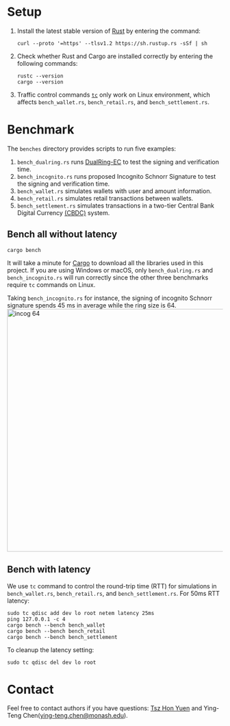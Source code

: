 # Setup

1. Install the latest stable version of [Rust](https://doc.rust-lang.org/book/ch01-01-installation.html) by entering the command:
   ```
   curl --proto '=https' --tlsv1.2 https://sh.rustup.rs -sSf | sh
   ```
2. Check whether Rust and Cargo are installed correctly by entering the following commands:
   ```
   rustc --version
   cargo --version
   ```
3. Traffic control commands [`tc`](https://man7.org/linux/man-pages/man8/tc.8.html) only work on Linux environment, which affects `bench_wallet.rs`, `bench_retail.rs`, and  `bench_settlement.rs`.

# Benchmark

The `benches` directory provides scripts to run five examples:
1. `bench_dualring.rs` runs [DualRing-EC](https://eprint.iacr.org/2021/1213) to test the signing and verification time.
2. `bench_incognito.rs` runs proposed Incognito Schnorr Signature to test the signing and verification time.
3. `bench_wallet.rs` simulates wallets with user and amount information.
4. `bench_retail.rs` simulates retail transactions between wallets.
5. `bench_settlement.rs` simulates transactions in a two-tier Central Bank Digital Currency [(CBDC)](https://www.bis.org/publ/othp57.pdf) system.


## Bench all without latency

```
cargo bench
```
It will take a minute for [Cargo](https://doc.rust-lang.org/book/ch01-03-hello-cargo.html) to download all the libraries used in this project. If you are using Windows or macOS, only `bench_dualring.rs` and `bench_incognito.rs` will run correctly since the other three benchmarks require `tc` commands on Linux.

Taking `bench_incognito.rs` for instance, the signing of incognito Schnorr signature spends 45 ms in average while the ring size is 64.
<img width="567" alt="incog 64" src="https://github.com/user-attachments/assets/68be43c7-452a-4fe8-bd6e-00c44e69d5a9" />


## Bench with latency

We use `tc` command to control the round-trip time (RTT) for simulations in `bench_wallet.rs`, `bench_retail.rs`, and  `bench_settlement.rs`. For 50ms RTT latency:
```
sudo tc qdisc add dev lo root netem latency 25ms
ping 127.0.0.1 -c 4
cargo bench --bench bench_wallet
cargo bench --bench bench_retail
cargo bench --bench bench_settlement
```
To cleanup the latency setting:
```
sudo tc qdisc del dev lo root
```

# Contact

Feel free to contact authors if you have questions:
[Tsz Hon Yuen](https://thyuen.github.io/) and Ying-Teng Chen(ying-teng.chen@monash.edu).
